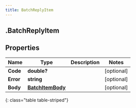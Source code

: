 ```yaml
---
title: BatchReplyItem
---
```

## .BatchReplyItem

## Properties

|Name | Type | Description | Notes|
|------------ | ------------- | ------------- | -------------|
| **Code** | **double?** |  | [optional] |
| **Error** | **string** |  | [optional] |
| **Body** | [**BatchItemBody**](BatchItemBody.html) |  | [optional] |
{: class="table table-striped"}


